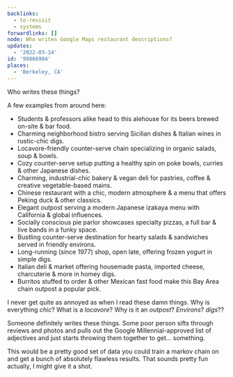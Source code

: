 ```yaml
---
backlinks:
  - to-revisit
  - systems
forwardlinks: []
node: Who writes Google Maps restaurant descriptions?
updates:
  - '2022-03-14'
id: '99866904'
places:
  - 'Berkeley, CA'
---
```

Who writes these things? 

A few examples from around here:

- Students & professors alike head to this alehouse for its beers brewed on-site & bar food.
- Charming neighborhood bistro serving Sicilian dishes & Italian wines in rustic-chic digs.
- Locavore-friendly counter-serve chain specializing in organic salads, soup & bowls.
- Cozy counter-serve setup putting a healthy spin on poke bowls, curries & other Japanese dishes.
- Charming, industrial-chic bakery & vegan deli for pastries, coffee & creative vegetable-based mains.
- Chinese restaurant with a chic, modern atmosphere & a menu that offers Peking duck & other classics.
- Elegant outpost serving a modern Japanese izakaya menu with California & global influences.
- Socially conscious pie parlor showcases specialty pizzas, a full bar & live bands in a funky space.
- Bustling counter-serve destination for hearty salads & sandwiches served in friendly environs.
- Long-running (since 1977) shop, open late, offering frozen yogurt in simple digs.
- Italian deli & market offering housemade pasta, imported cheese, charcuterie & more in homey digs.
- Burritos stuffed to order & other Mexican fast food make this Bay Area chain outpost a popular pick.

I never get quite as annoyed as when I read these damn things. Why is everything *chic*? What is a *locavore*? Why is it an *outpost*? *Environs*? *digs*??

Someone definitely writes these things. Some poor person sifts through reviews and photos and pulls out the Google Millennial-approved list of adjectives and just starts throwing them together to get... something. 

This would be a pretty good set of data you could train a markov chain on and get a bunch of absolutely flawless results. That sounds pretty fun actually, I might give it a shot.


